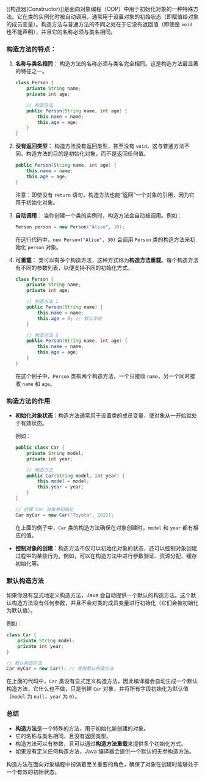 [[构造器(Constructor)]]是面向对象编程（OOP）中用于初始化对象的一种特殊方法。它在类的实例化时被自动调用，通常用于设置对象的初始状态（即赋值给对象的成员变量）。构造方法与普通方法的不同之处在于它没有返回值（即使是 `void` 也不能声明），并且它的名称必须与类名相同。

### 构造方法的特点：

1. **名称与类名相同**： 构造方法的名称必须与类名完全相同。这是构造方法最显著的特征之一。
    
    ```java
    class Person {
        private String name;
        private int age;
    
        // 构造方法
        public Person(String name, int age) {
            this.name = name;
            this.age = age;
        }
    }
    ```
    
2. **没有返回类型**： 构造方法没有返回类型，甚至没有 `void`，这与普通方法不同。构造方法的目的是初始化对象，而不是返回任何值。
    
    ```java
    public Person(String name, int age) {
        this.name = name;
        this.age = age;
    }
    ```
    
    注意：即使没有 `return` 语句，构造方法也能“返回”一个对象的引用，因为它用于初始化对象。
    
3. **自动调用**： 当你创建一个类的实例时，构造方法会自动被调用。例如：
    
    ```java
    Person person = new Person("Alice", 30);
    ```
    
    在这行代码中，`new Person("Alice", 30)` 会调用 `Person` 类的构造方法来初始化 `person` 对象。
    
4. **可重载**： 类可以有多个构造方法，这种方式称为**构造方法重载**。每个构造方法有不同的参数列表，以便支持不同的初始化方式。
    
    ```java
    class Person {
        private String name;
        private int age;
    
        // 构造方法 1
        public Person(String name) {
            this.name = name;
            this.age = 0; // 默认年龄
        }
    
        // 构造方法 2
        public Person(String name, int age) {
            this.name = name;
            this.age = age;
        }
    }
    ```
    
    在这个例子中，`Person` 类有两个构造方法，一个只接收 `name`，另一个同时接收 `name` 和 `age`。
    

### 构造方法的作用

- **初始化对象状态**：构造方法通常用于设置类的成员变量，使对象从一开始就处于有效状态。
    
    例如：
    
    ```java
    public class Car {
        private String model;
        private int year;
    
        // 构造方法
        public Car(String model, int year) {
            this.model = model;
            this.year = year;
        }
    }
    
    // 创建 Car 对象并初始化
    Car myCar = new Car("Toyota", 2022);
    ```
    
    在上面的例子中，`Car` 类的构造方法确保在对象创建时，`model` 和 `year` 都有相应的值。
    
- **控制对象的创建**：构造方法不仅可以初始化对象的状态，还可以控制对象创建过程中的某些行为。例如，可以在构造方法中进行参数验证、资源分配、缓存初始化等。
    

### 默认构造方法

如果你没有显式地定义构造方法，Java 会自动提供一个默认的构造方法。这个默认构造方法没有任何参数，并且不会对类的成员变量进行初始化（它们会被初始化为默认值）。

例如：

```java
class Car {
    private String model;
    private int year;
}

// 默认构造方法
Car myCar = new Car(); // 使用默认构造方法
```

在上面的代码中，`Car` 类没有显式定义构造方法，因此编译器会自动生成一个默认构造方法，它什么也不做，只是创建 `Car` 对象，并将所有字段初始化为默认值（`model` 为 `null`，`year` 为 `0`）。

### 总结

- **构造方法**是一个特殊的方法，用于初始化新创建的对象。
- 它的名称与类名相同，且没有返回类型。
- 构造方法可以有参数，且可以通过**构造方法重载**来提供多个初始化方式。
- 如果没有定义任何构造方法，Java 编译器会提供一个默认的无参构造方法。

构造方法在面向对象编程中扮演着至关重要的角色，确保了对象在创建时能够处于一个有效的初始状态。